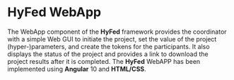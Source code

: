 # HyFed WebApp
The WebApp component of the **HyFed** framework provides the coordinator with a simple Web GUI to initiate the project, set the value of the 
project (hyper-)parameters, and create the tokens for the participants. It also displays the status of the project and provides a link to download the 
project results after it is completed. The **HyFed** WebAPP has been implemented using **Angular** 10 and **HTML/CSS**.
